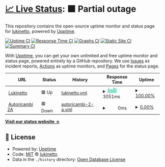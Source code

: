 # [📈 Live Status](https://status.lukinetto.it): <!--live status--> **🟧 Partial outage**

This repository contains the open-source uptime monitor and status page for [lukinetto](https://lukinet.cluster031.hosting.ovh.net), powered by [Upptime](https://github.com/upptime/upptime).

[![Uptime CI](https://github.com/lukinetto/lukinet-status/workflows/Uptime%20CI/badge.svg)](https://github.com/lukinetto/lukinet-status/actions?query=workflow%3A%22Uptime+CI%22)
[![Response Time CI](https://github.com/lukinetto/lukinet-status/workflows/Response%20Time%20CI/badge.svg)](https://github.com/lukinetto/lukinet-status/actions?query=workflow%3A%22Response+Time+CI%22)
[![Graphs CI](https://github.com/lukinetto/lukinet-status/workflows/Graphs%20CI/badge.svg)](https://github.com/lukinetto/lukinet-status/actions?query=workflow%3A%22Graphs+CI%22)
[![Static Site CI](https://github.com/lukinetto/lukinet-status/workflows/Static%20Site%20CI/badge.svg)](https://github.com/lukinetto/lukinet-status/actions?query=workflow%3A%22Static+Site+CI%22)
[![Summary CI](https://github.com/lukinetto/lukinet-status/workflows/Summary%20CI/badge.svg)](https://github.com/lukinetto/lukinet-status/actions?query=workflow%3A%22Summary+CI%22)

With [Upptime](https://upptime.js.org), you can get your own unlimited and free uptime monitor and status page, powered entirely by a GitHub repository. We use [Issues](https://github.com/lukinetto/lukinet-status/issues) as incident reports, [Actions](https://github.com/lukinetto/lukinet-status/actions) as uptime monitors, and [Pages](https://lukinet.cluster031.hosting.ovh.net) for the status page.

<!--start: status pages-->
<!-- This summary is generated by Upptime (https://github.com/upptime/upptime) -->
<!-- Do not edit this manually, your changes will be overwritten -->
<!-- prettier-ignore -->
| URL | Status | History | Response Time | Uptime |
| --- | ------ | ------- | ------------- | ------ |
| <img alt="" src="https://icons.duckduckgo.com/ip3/www.lukinetto.it.ico" height="13"> [Lukinetto](https://www.lukinetto.it) | 🟩 Up | [lukinetto.yml](https://github.com/lukinetto/lukinet-status/commits/HEAD/history/lukinetto.yml) | <details><summary><img alt="Response time graph" src="./graphs/lukinetto/response-time-week.png" height="20"> 3051ms</summary><br><a href="https://status.lukinetto.it/history/lukinetto"><img alt="Response time 3832" src="https://img.shields.io/endpoint?url=https%3A%2F%2Fraw.githubusercontent.com%2Flukinetto%2Flukinet-status%2FHEAD%2Fapi%2Flukinetto%2Fresponse-time.json"></a><br><a href="https://status.lukinetto.it/history/lukinetto"><img alt="24-hour response time 3250" src="https://img.shields.io/endpoint?url=https%3A%2F%2Fraw.githubusercontent.com%2Flukinetto%2Flukinet-status%2FHEAD%2Fapi%2Flukinetto%2Fresponse-time-day.json"></a><br><a href="https://status.lukinetto.it/history/lukinetto"><img alt="7-day response time 3051" src="https://img.shields.io/endpoint?url=https%3A%2F%2Fraw.githubusercontent.com%2Flukinetto%2Flukinet-status%2FHEAD%2Fapi%2Flukinetto%2Fresponse-time-week.json"></a><br><a href="https://status.lukinetto.it/history/lukinetto"><img alt="30-day response time 4624" src="https://img.shields.io/endpoint?url=https%3A%2F%2Fraw.githubusercontent.com%2Flukinetto%2Flukinet-status%2FHEAD%2Fapi%2Flukinetto%2Fresponse-time-month.json"></a><br><a href="https://status.lukinetto.it/history/lukinetto"><img alt="1-year response time 3832" src="https://img.shields.io/endpoint?url=https%3A%2F%2Fraw.githubusercontent.com%2Flukinetto%2Flukinet-status%2FHEAD%2Fapi%2Flukinetto%2Fresponse-time-year.json"></a></details> | <details><summary><a href="https://status.lukinetto.it/history/lukinetto">100.00%</a></summary><a href="https://status.lukinetto.it/history/lukinetto"><img alt="All-time uptime 54.90%" src="https://img.shields.io/endpoint?url=https%3A%2F%2Fraw.githubusercontent.com%2Flukinetto%2Flukinet-status%2FHEAD%2Fapi%2Flukinetto%2Fuptime.json"></a><br><a href="https://status.lukinetto.it/history/lukinetto"><img alt="24-hour uptime 100.00%" src="https://img.shields.io/endpoint?url=https%3A%2F%2Fraw.githubusercontent.com%2Flukinetto%2Flukinet-status%2FHEAD%2Fapi%2Flukinetto%2Fuptime-day.json"></a><br><a href="https://status.lukinetto.it/history/lukinetto"><img alt="7-day uptime 100.00%" src="https://img.shields.io/endpoint?url=https%3A%2F%2Fraw.githubusercontent.com%2Flukinetto%2Flukinet-status%2FHEAD%2Fapi%2Flukinetto%2Fuptime-week.json"></a><br><a href="https://status.lukinetto.it/history/lukinetto"><img alt="30-day uptime 99.05%" src="https://img.shields.io/endpoint?url=https%3A%2F%2Fraw.githubusercontent.com%2Flukinetto%2Flukinet-status%2FHEAD%2Fapi%2Flukinetto%2Fuptime-month.json"></a><br><a href="https://status.lukinetto.it/history/lukinetto"><img alt="1-year uptime 54.25%" src="https://img.shields.io/endpoint?url=https%3A%2F%2Fraw.githubusercontent.com%2Flukinetto%2Flukinet-status%2FHEAD%2Fapi%2Flukinetto%2Fuptime-year.json"></a></details>
| <img alt="" src="https://icons.duckduckgo.com/ip3/www.autoricambi2a.it.ico" height="13"> [Autoricambi 2A](https://www.autoricambi2a.it) | 🟥 Down | [autoricambi-2-a.yml](https://github.com/lukinetto/lukinet-status/commits/HEAD/history/autoricambi-2-a.yml) | <details><summary><img alt="Response time graph" src="./graphs/autoricambi-2-a/response-time-week.png" height="20"> 0ms</summary><br><a href="https://status.lukinetto.it/history/autoricambi-2-a"><img alt="Response time 0" src="https://img.shields.io/endpoint?url=https%3A%2F%2Fraw.githubusercontent.com%2Flukinetto%2Flukinet-status%2FHEAD%2Fapi%2Fautoricambi-2-a%2Fresponse-time.json"></a><br><a href="https://status.lukinetto.it/history/autoricambi-2-a"><img alt="24-hour response time 0" src="https://img.shields.io/endpoint?url=https%3A%2F%2Fraw.githubusercontent.com%2Flukinetto%2Flukinet-status%2FHEAD%2Fapi%2Fautoricambi-2-a%2Fresponse-time-day.json"></a><br><a href="https://status.lukinetto.it/history/autoricambi-2-a"><img alt="7-day response time 0" src="https://img.shields.io/endpoint?url=https%3A%2F%2Fraw.githubusercontent.com%2Flukinetto%2Flukinet-status%2FHEAD%2Fapi%2Fautoricambi-2-a%2Fresponse-time-week.json"></a><br><a href="https://status.lukinetto.it/history/autoricambi-2-a"><img alt="30-day response time 0" src="https://img.shields.io/endpoint?url=https%3A%2F%2Fraw.githubusercontent.com%2Flukinetto%2Flukinet-status%2FHEAD%2Fapi%2Fautoricambi-2-a%2Fresponse-time-month.json"></a><br><a href="https://status.lukinetto.it/history/autoricambi-2-a"><img alt="1-year response time 0" src="https://img.shields.io/endpoint?url=https%3A%2F%2Fraw.githubusercontent.com%2Flukinetto%2Flukinet-status%2FHEAD%2Fapi%2Fautoricambi-2-a%2Fresponse-time-year.json"></a></details> | <details><summary><a href="https://status.lukinetto.it/history/autoricambi-2-a">0.00%</a></summary><a href="https://status.lukinetto.it/history/autoricambi-2-a"><img alt="All-time uptime 34.10%" src="https://img.shields.io/endpoint?url=https%3A%2F%2Fraw.githubusercontent.com%2Flukinetto%2Flukinet-status%2FHEAD%2Fapi%2Fautoricambi-2-a%2Fuptime.json"></a><br><a href="https://status.lukinetto.it/history/autoricambi-2-a"><img alt="24-hour uptime 0.00%" src="https://img.shields.io/endpoint?url=https%3A%2F%2Fraw.githubusercontent.com%2Flukinetto%2Flukinet-status%2FHEAD%2Fapi%2Fautoricambi-2-a%2Fuptime-day.json"></a><br><a href="https://status.lukinetto.it/history/autoricambi-2-a"><img alt="7-day uptime 0.00%" src="https://img.shields.io/endpoint?url=https%3A%2F%2Fraw.githubusercontent.com%2Flukinetto%2Flukinet-status%2FHEAD%2Fapi%2Fautoricambi-2-a%2Fuptime-week.json"></a><br><a href="https://status.lukinetto.it/history/autoricambi-2-a"><img alt="30-day uptime 1.38%" src="https://img.shields.io/endpoint?url=https%3A%2F%2Fraw.githubusercontent.com%2Flukinetto%2Flukinet-status%2FHEAD%2Fapi%2Fautoricambi-2-a%2Fuptime-month.json"></a><br><a href="https://status.lukinetto.it/history/autoricambi-2-a"><img alt="1-year uptime 0.00%" src="https://img.shields.io/endpoint?url=https%3A%2F%2Fraw.githubusercontent.com%2Flukinetto%2Flukinet-status%2FHEAD%2Fapi%2Fautoricambi-2-a%2Fuptime-year.json"></a></details>

<!--end: status pages-->

[**Visit our status website →**](https://https://status.lukinetto.it)

## 📄 License

- Powered by: [Upptime](https://github.com/upptime/upptime)
- Code: [MIT](./LICENSE) © [lukinetto](https://lukinet.cluster031.hosting.ovh.net)
- Data in the `./history` directory: [Open Database License](https://opendatacommons.org/licenses/odbl/1-0/)
